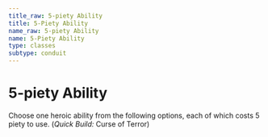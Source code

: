 ```yaml
---
title_raw: 5-piety Ability
title: 5-Piety Ability
name_raw: 5-piety Ability
name: 5-Piety Ability
type: classes
subtype: conduit
---
```


# 5-piety Ability

Choose one heroic ability from the following options, each of which costs 5 piety to use. (*Quick Build:* Curse of Terror)
